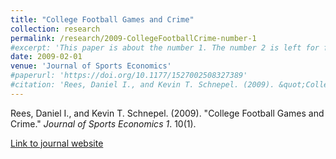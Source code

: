 ```yaml
---
title: "College Football Games and Crime"
collection: research
permalink: /research/2009-CollegeFootballCrime-number-1
#excerpt: 'This paper is about the number 1. The number 2 is left for future work.'
date: 2009-02-01
venue: 'Journal of Sports Economics'
#paperurl: 'https://doi.org/10.1177/1527002508327389'
#citation: 'Rees, Daniel I., and Kevin T. Schnepel. (2009). &quot;College Football Games and Crime.&quot; <i>Journal of Sports Economics</i>. 10(1).'
---
```


Rees, Daniel I., and Kevin T. Schnepel. (2009). &quot;College Football Games and Crime.&quot; <i>Journal of Sports Economics 1</i>. 10(1).

[Link to journal website](https://doi.org/10.1177/1527002508327389)



